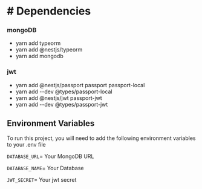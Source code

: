 # # Dependencies

### mongoDB

- yarn add typeorm
- yarn add @nestjs/typeorm
- yarn add mongodb

### jwt

- yarn add @nestjs/passport passport passport-local
- yarn add --dev @types/passport-local
- yarn add @nestjs/jwt passport-jwt
- yarn add --dev @types/passport-jwt

## Environment Variables

To run this project, you will need to add the following environment variables to your .env file

`DATABASE_URL`= Your MongoDB URL

`DATABASE_NAME`= Your Database

`JWT_SECRET`= Your jwt secret
